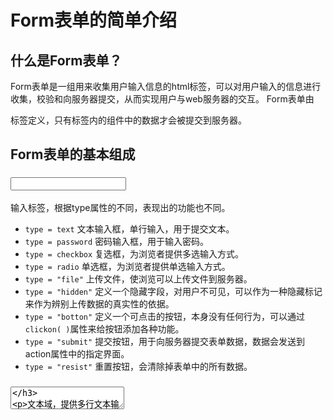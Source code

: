 # Form表单的简单介绍

## 什么是Form表单？

Form表单是一组用来收集用户输入信息的html标签，可以对用户输入的信息进行收集，校验和向服务器提交，从而实现用户与web服务器的交互。
Form表单由<form>标签定义，只有标签内的组件中的数据才会被提交到服务器。

## Form表单的基本组成

### <input>
输入标签，根据type属性的不同，表现出的功能也不同。

- `type = text` 文本输入框，单行输入，用于提交文本。
- `type = password` 密码输入框，用于输入密码。
- `type = checkbox` 复选框，为浏览者提供多选输入方式。
- `type = radio` 单选框，为浏览者提供单选输入方式。
- `type = "file"` 上传文件，使浏览可以上传文件到服务器。
- `type = "hidden"` 定义一个隐藏字段，对用户不可见，可以作为一种隐藏标记来作为辨别上传数据的真实性的依据。
- `type = "botton"` 定义一个可点击的按钮，本身没有任何行为，可以通过`clickon( )`属性来给按钮添加各种功能。
- `type = "submit"` 提交按钮，用于向服务器提交表单数据，数据会发送到action属性中的指定界面。
- `type = "resist"` 重置按钮，会清除掉表单中的所有数据。

### <textarea>

文本域，提供多行文本输入方式，使浏览者能够输入大段的文本。
`<textarea>value</texarea>`

### \<label>

为input标签建立一个标注，使用户更直观的了解标签的功能。
同时可以通过for属性时用户点击标注文字时，是焦点转到和标签相关的表单控件上。
`<label for = "id">标注</label>`

### \<select>

下拉框，通过下拉选项输入数据。
可以设置selected属性来设置默认选项。
```
<select name = "num">
	<option value = "1">1</option>
	<option value = "2">1</option>
</select>
```

### \<button>
提交按钮标签，和type="button"属性相区分，自带提交功能。
`<button>value</button>`

## Form表单的数据提交方式

表单的数据提交主要由两个属性来决定，action和method。
action：规定当提交表单时该向何处发送数据。
通常有3中取值方式：
1. 一个URL，一般指向一个服务器端的程序，程序接受表单传输的数据并作处理。
2. 使用mailto协议的地址，会将表单内容以电子邮件的方式发送出去，比较少见需要访问者计算机上正确安装和设置了邮件发送程序。
3. 空值，如果action为空或不写，表示提交给当前页面。

method：定义浏览器将表单中的数据提交给服务器处理程序的方式。
目前最常使用的提交方式为get和post。

**get**会将表单信息提交服务器时会将信息拼接起来形成一个url地址，容易泄漏，而**post**不会，所以安全性上post比较有优势。
**get**会把提交的内容拼接到地址，所以当提交内容较长时，将无法使用get进行传输，而**post**不会出现这种问题。
所以对与安全性要求比较高的数据传输用**post**，比较低的用**get**。
一些比较长的数据传输用**post**，短数据用**get**。
一些比较长的数据传输用**post**，短数据用**get**。
另外，根据Http规范，get用于信息获取，是相对安全的，即仅仅获取信息而不会更改服务器端的内容。而post表示可能修改服务器上的资源的请求。
